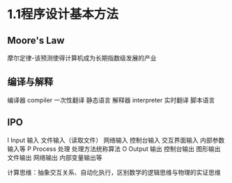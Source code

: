 # 1.1程序设计基本方法

## Moore's Law

摩尔定律-该预测使得计算机成为长期指数级发展的产业

## 编译与解释

编译器 compiler 一次性翻译 静态语言
解释器 interpreter 实时翻译 脚本语言

## IPO

I Input 输入
    文件输入（读取文件）
    网络输入
    控制台输入
    交互界面输入
    内部参数输入等
P Process 处理
    处理方法统称算法
O Output 输出
    控制台输出
    图形输出
    文件输出
    网络输出
    内部变量输出等

计算思维：抽象交互关系、自动化执行，区别数学的逻辑思维与物理的实证思维
